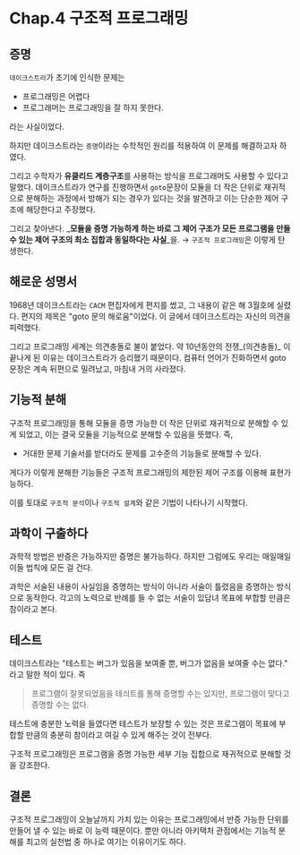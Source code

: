 # Chap.4 구조적 프로그래밍

## 증명

`데이크스트라`가 초기에 인식한 문제는

* 프로그래밍은 어렵다
* 프로그래머는 프로그래밍을 잘 하지 못한다.

라는 사실이었다.

하지만 데이크스트라는 `증명`이라는 수학적인 원리를 적용하여 이 문제를 해결하고자 하였다.

그리고 수학자가 **유클리드 계층구조**를 사용하는 방식을 프로그래머도 사용할 수 있다고 말했다. 데이크스트라가 연구를 진행하면서 `goto`문장이 모듈을 더 작은 단위로 재귀적으로 분해하는 과정에서 방해가 되는 경우가 있다는 것을 발견하고 이는 단순한 제어 구조에 해당한다고 주장했다.

그리고 찾아낸다. _**모듈을 증명 가능하게 하는 바로 그 제어 구조가 모든 프로그램을 만들 수 있는 제어 구조의 최소 집합과 동일하다는 사실**_을. → `구조적 프로그래밍`은 이렇게 탄생한다.

## 해로운 성명서

1968년 데이크스트라는 `CACM` 편집자에게 편지를 썼고, 그 내용이 같은 해 3월호에 실렸다. 편지의 제목은 "goto 문의 해로움"이었다. 이 글에서 데이크스트라는 자신의 의견을 피력했다.

그리고 프로그래밍 세계는 의견충돌로 불이 붙었다. 약 10년동안의 전쟁_\(의견충돌\)_ 이 끝나게 된 이유는 데이크스트라가 승리했기 때문이다. 컴퓨터 언어가 진화하면서 goto문장은 계속 뒤편으로 밀려났고, 마침내 거의 사라졌다.

## 기능적 분해

구조적 프로그래밍을 통해 모듈을 증명 가능한 더 작은 단위로 재귀적으로 분해할 수 있게 되었고, 이는 결국 모듈을 기능적으로 분해할 수 있음을 뜻했다. 즉,

* 거대한 문제 기술서를 받더라도 문제를 고수준의 기능들로 분해할 수 있다.

게다가 이렇게 분해한 기능들은 구조적 프로그래밍의 제한된 제어 구조를 이용해 표현가능하다.

이를 토대로 `구조적 분석`이나 `구조적 설계`와 같은 기법이 나타나기 시작했다.

## 과학이 구출하다

과학적 방법은 반증은 가능하지만 증명은 불가능하다. 하지만 그럼에도 우리는 매일매일 이들 법칙에 모든 걸 건다.

과학은 서술된 내용이 사실임을 증명하는 방식이 아니라 서술이 틀렸음을 증명하는 방식으로 동작한다. 각고의 노력으로 반례를 들 수 없는 서술이 있담녀 목표에 부합할 만큼은 참이라고 본다.

## 테스트

데이크스트라는 "테스트는 버그가 있음을 보여줄 뿐, 버그가 없음을 보여줄 수는 없다." 라고 말한 적이 있다. 즉

> 프로그램이 잘못되었음을 테싀트를 통해 증명할 수는 있지만, 프로그램이 맞다고 증명할 수는 없다.

테스트에 충분한 노력을 들였다면 테스트가 보장할 수 있는 것은 프로그램이 목표에 부합할 만큼의 충분히 참이라고 여길 수 있게 해주는 것이 전부다.

구조적 프로그래밍은 프로그램을 증명 가능한 세부 기능 집합으로 재귀적으로 분해할 것을 강조한다.

## 결론

구조적 프로그래밍이 오늘날까지 가치 있는 이유는 프로그래밍에서 반증 가능한 단위를 만들어 낼 수 있는 바로 이 능력 때문이다. 뿐만 아니라 아키택처 관점에서는 기능적 분해를 최고의 실천법 중 하나로 여기는 이유이기도 하다.

